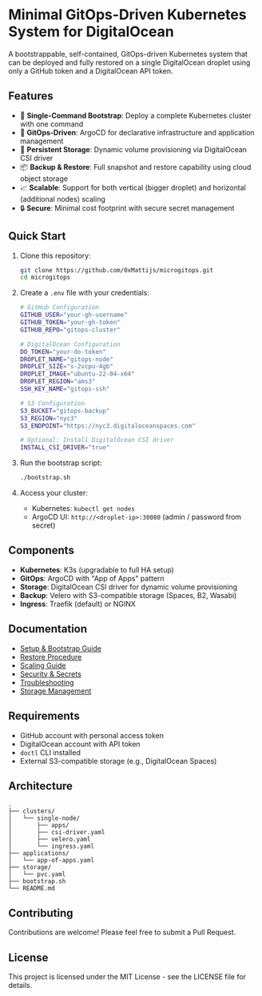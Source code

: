 # Minimal GitOps-Driven Kubernetes System for DigitalOcean

A bootstrappable, self-contained, GitOps-driven Kubernetes system that can be deployed and fully restored on a single DigitalOcean droplet using only a GitHub token and a DigitalOcean API token.

## Features

- 🚀 **Single-Command Bootstrap**: Deploy a complete Kubernetes cluster with one command
- 🔄 **GitOps-Driven**: ArgoCD for declarative infrastructure and application management
- 💾 **Persistent Storage**: Dynamic volume provisioning via DigitalOcean CSI driver
- 📦 **Backup & Restore**: Full snapshot and restore capability using cloud object storage
- 📈 **Scalable**: Support for both vertical (bigger droplet) and horizontal (additional nodes) scaling
- 🔒 **Secure**: Minimal cost footprint with secure secret management

## Quick Start

1. Clone this repository:
   ```bash
   git clone https://github.com/0xMattijs/microgitops.git
   cd microgitops
   ```

2. Create a `.env` file with your credentials:
   ```bash
   # GitHub Configuration
   GITHUB_USER="your-gh-username"
   GITHUB_TOKEN="your-gh-token"
   GITHUB_REPO="gitops-cluster"

   # DigitalOcean Configuration
   DO_TOKEN="your-do-token"
   DROPLET_NAME="gitops-node"
   DROPLET_SIZE="s-2vcpu-4gb"
   DROPLET_IMAGE="ubuntu-22-04-x64"
   DROPLET_REGION="ams3"
   SSH_KEY_NAME="gitops-ssh"

   # S3 Configuration
   S3_BUCKET="gitops-backup"
   S3_REGION="nyc3"
   S3_ENDPOINT="https://nyc3.digitaloceanspaces.com"

   # Optional: Install DigitalOcean CSI driver
   INSTALL_CSI_DRIVER="true"
   ```

3. Run the bootstrap script:
   ```bash
   ./bootstrap.sh
   ```

4. Access your cluster:
   - Kubernetes: `kubectl get nodes`
   - ArgoCD UI: `http://<droplet-ip>:30080` (admin / password from secret)

## Components

- **Kubernetes**: K3s (upgradable to full HA setup)
- **GitOps**: ArgoCD with "App of Apps" pattern
- **Storage**: DigitalOcean CSI driver for dynamic volume provisioning
- **Backup**: Velero with S3-compatible storage (Spaces, B2, Wasabi)
- **Ingress**: Traefik (default) or NGINX

## Documentation

- [Setup & Bootstrap Guide](docs/documentation.md#setup--bootstrap)
- [Restore Procedure](docs/documentation.md#restore-procedure)
- [Scaling Guide](docs/documentation.md#scaling-guide)
- [Security & Secrets](docs/documentation.md#security--secrets-handling)
- [Troubleshooting](docs/documentation.md#troubleshooting)
- [Storage Management](docs/documentation.md#storage)

## Requirements

- GitHub account with personal access token
- DigitalOcean account with API token
- `doctl` CLI installed
- External S3-compatible storage (e.g., DigitalOcean Spaces)

## Architecture

```
.
├── clusters/
│   └── single-node/
│       ├── apps/
│       ├── csi-driver.yaml
│       ├── velero.yaml
│       └── ingress.yaml
├── applications/
│   └── app-of-apps.yaml
├── storage/
│   └── pvc.yaml
├── bootstrap.sh
└── README.md
```

## Contributing

Contributions are welcome! Please feel free to submit a Pull Request.

## License

This project is licensed under the MIT License - see the LICENSE file for details. 
